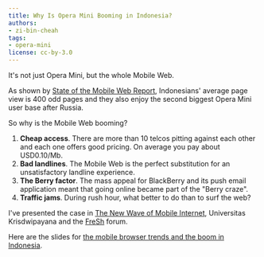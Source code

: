 ```yaml
---
title: Why Is Opera Mini Booming in Indonesia?
authors:
- zi-bin-cheah
tags:
- opera-mini
license: cc-by-3.0
---
```


<p>
It&#39;s not just Opera Mini, but the whole Mobile Web.
</p>

<p>
As shown by <a href="http://www.opera.com/smw/" target="_blank">State of the Mobile Web Report</a>, Indonesians&#39; average page view is 400 odd pages and they also enjoy the second biggest Opera Mini user base after Russia.
</p>

<p>
So why is the Mobile Web booming?
<p />

<ol>
<li>
<b>Cheap access</b>. There are more than 10 telcos pitting against each other and each one offers good pricing. On average you pay about USD0.10/Mb.
</li>
<li>
<b>Bad landlines</b>. The Mobile Web is the perfect substitution for an unsatisfactory landline experience.
</li>
<li>
<b>The Berry factor</b>. The mass appeal for BlackBerry and its push email application meant that going online became part of the &quot;Berry craze&quot;.
</li>
<li>
<b>Traffic jams</b>. During rush hour, what better to do than to surf the web?
</li>
</ol>

<p>
I&#39;ve presented the case in <a href="{{ page.id }}/diskusipanel.jpg" target="_blank">The New Wave of Mobile Internet</a>, Universitas Krisdwipayana and the <a href="http://freshyourmind.com/" target="_blank">FreSh</a> forum.
</p>
<p>
Here are the slides for <a href="{{ page.id }}/IndonesiaPresentationJune2009_ZiBinCheah_GeneralVer.pdf" target="_blank">the mobile browser trends and the boom in Indonesia</a>.
</p></p>
